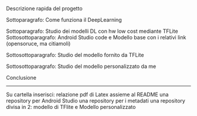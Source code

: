 Descrizione rapida del progetto

Sottoparagrafo: Come funziona il DeepLearning

Sottoparagrafo: Studio dei modelli DL con hw low cost mediante TFLite
Sottosottoparagrafo: Android Studio code e Modello base con i relativi link (opensoruce, ma citiamoli)

Sottosottoparagrafo: Studio del modello fornito da TFLite

Sottosottoparagrafo: Studio del modello personalizzato da me

Conclusione
___________________________________________________

Su cartella inserisci: 
  relazione pdf di Latex assieme al README
  una repository per Android Studio
  una repository per i metadati
  una repository divisa in 2: modello di TFlite e Modello personalizzato
  
